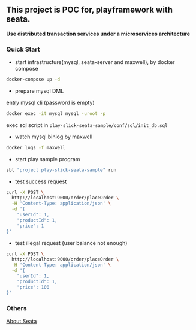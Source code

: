 ## This project is POC for, playframework with seata.

**Use distributed transaction services under a microservices architecture**

### Quick Start

* start infrastructure(mysql, seata-server and maxwell), by docker compose

```bash
docker-compose up -d
```

* prepare mysql DML

entry mysql cli (password is empty) 

```bash
docker exec -it mysql mysql -uroot -p

```

exec sql script in `play-slick-seata-sample/conf/sql/init_db.sql`


* watch mysql binlog by maxwell

```bash
docker logs -f maxwell
```


* start play sample program

```bash
sbt "project play-slick-seata-sample" run
```


* test success request

```bash
curl -X POST \
  http://localhost:9000/order/placeOrder \
  -H 'Content-Type: application/json' \
  -d '{
    "userId": 1,
    "productId": 1,
    "price": 1
}'
```

* test illegal request (user balance not enough)

```bash
curl -X POST \
  http://localhost:9000/order/placeOrder \
  -H 'Content-Type: application/json' \
  -d '{
    "userId": 1,
    "productId": 1,
    "price": 100
}'
```

### Others

[About Seata](https://seata.io/)

